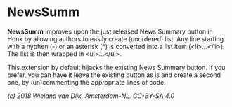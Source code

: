 NewsSumm
======

**NewsSumm** improves upon the just released News Summary button in Honk by allowing authors to easily create (unordered) list. Any line starting with a hyphen (-) or an asterisk (\*) is converted into a list item (\<li>...\</li>). The list is then wrapped in \<ul>...\</ul>.

This extension by default hijacks the existing News Summary button. If you prefer, you can have it leave the existing button as is and create a second one, by (un)commenting the appropriate lines of code.

*(c) 2018 Wieland van Dijk, Amsterdam-NL. CC-BY-SA 4.0*
